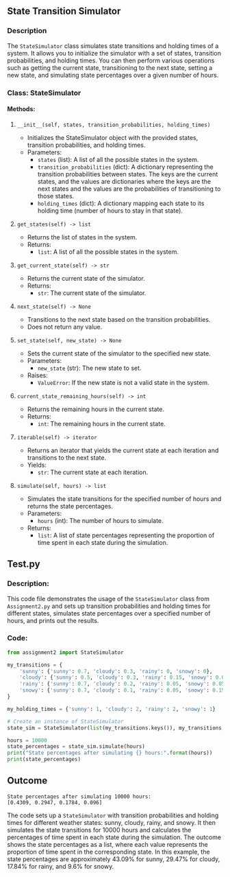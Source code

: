 ## State Transition Simulator

### Description
The `StateSimulator` class simulates state transitions and holding times of a system. It allows you to initialize the simulator with a set of states, transition probabilities, and holding times. You can then perform various operations such as getting the current state, transitioning to the next state, setting a new state, and simulating state percentages over a given number of hours.

### Class: StateSimulator

#### Methods:

1. `__init__(self, states, transition_probabilities, holding_times)`
   - Initializes the StateSimulator object with the provided states, transition probabilities, and holding times.
   - Parameters:
     - `states` (list): A list of all the possible states in the system.
     - `transition_probabilities` (dict): A dictionary representing the transition probabilities between states. The keys are the current states, and the values are dictionaries where the keys are the next states and the values are the probabilities of transitioning to those states.
     - `holding_times` (dict): A dictionary mapping each state to its holding time (number of hours to stay in that state).

2. `get_states(self) -> list`
   - Returns the list of states in the system.
   - Returns:
     - `list`: A list of all the possible states in the system.

3. `get_current_state(self) -> str`
   - Returns the current state of the simulator.
   - Returns:
     - `str`: The current state of the simulator.

4. `next_state(self) -> None`
   - Transitions to the next state based on the transition probabilities.
   - Does not return any value.

5. `set_state(self, new_state) -> None`
   - Sets the current state of the simulator to the specified new state.
   - Parameters:
     - `new_state` (str): The new state to set.
   - Raises:
     - `ValueError`: If the new state is not a valid state in the system.

6. `current_state_remaining_hours(self) -> int`
   - Returns the remaining hours in the current state.
   - Returns:
     - `int`: The remaining hours in the current state.

7. `iterable(self) -> iterator`
   - Returns an iterator that yields the current state at each iteration and transitions to the next state.
   - Yields:
     - `str`: The current state at each iteration.

8. `simulate(self, hours) -> list`
   - Simulates the state transitions for the specified number of hours and returns the state percentages.
   - Parameters:
     - `hours` (int): The number of hours to simulate.
   - Returns:
     - `list`: A list of state percentages representing the proportion of time spent in each state during the simulation.

## Test.py

### Description:
This code file demonstrates the usage of the `StateSimulator` class from `Assignment2.py` and sets up transition probabilities and holding times for different states, simulates state percentages over a specified number of hours, and prints out the results.

### Code:

```python
from assignment2 import StateSimulator

my_transitions = {
    'sunny': {'sunny': 0.7, 'cloudy': 0.3, 'rainy': 0, 'snowy': 0},
    'cloudy': {'sunny': 0.5, 'cloudy': 0.3, 'rainy': 0.15, 'snowy': 0.05},
    'rainy': {'sunny': 0.7, 'cloudy': 0.2, 'rainy': 0.05, 'snowy': 0.05},
    'snowy': {'sunny': 0.7, 'cloudy': 0.1, 'rainy': 0.05, 'snowy': 0.15}
}

my_holding_times = {'sunny': 1, 'cloudy': 2, 'rainy': 2, 'snowy': 1}

# Create an instance of StateSimulator
state_sim = StateSimulator(list(my_transitions.keys()), my_transitions, my_holding_times)

hours = 10000
state_percentages = state_sim.simulate(hours)
print("State percentages after simulating {} hours:".format(hours))
print(state_percentages)
```

## Outcome
```
State percentages after simulating 10000 hours:
[0.4309, 0.2947, 0.1784, 0.096]
```

The code sets up a `StateSimulator` with transition probabilities and holding times for different weather states: sunny, cloudy, rainy, and snowy. It then simulates the state transitions for 10000 hours and calculates the percentages of time spent in each state during the simulation. The outcome shows the state percentages as a list, where each value represents the proportion of time spent in the corresponding state. In this example, the state percentages are approximately 43.09% for sunny, 29.47% for cloudy, 17.84% for rainy, and 9.6% for snowy.
